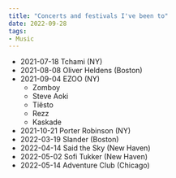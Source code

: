 ```yaml
---
title: "Concerts and festivals I've been to"
date: 2022-09-28
tags:
- Music
---
```


- 2021-07-18 Tchami (NY)
- 2021-08-08 Oliver Heldens (Boston)
- 2021-09-04 EZOO (NY)
	- Zomboy
	- Steve Aoki
	- Tiësto
	- Rezz
	- Kaskade
- 2021-10-21 Porter Robinson (NY)
- 2022-03-19 Slander (Boston)
- 2022-04-14 Said the Sky (New Haven)
- 2022-05-02 Sofi Tukker (New Haven)
- 2022-05-14 Adventure Club (Chicago)